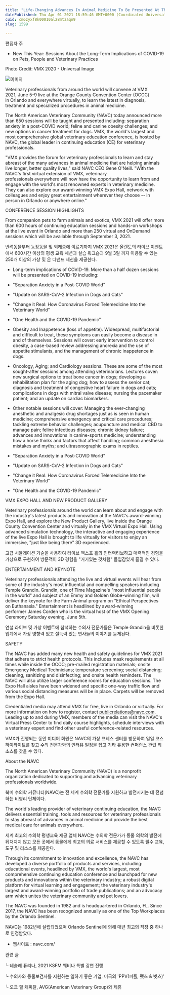 ```yaml
---
title: "Life-Changing Advances In Animal Medicine To Be Presented At The 37th Annual Veterinary Meeting & Expo (VMX)"
datePublished: Thu Apr 01 2021 18:59:46 GMT+0000 (Coordinated Universal Time)
cuid: cm6zyxf8k00010al28mtzaqn9
slug: 1599

---
```



편집자 주

- New This Year: Sessions About the Long-Term Implications of COVID-19 on Pets, People and Veterinary Practices

Photo Credit: VMX 2020 - Universal Image

![이미지](https://cdn.hashnode.com/res/hashnode/image/upload/v1739247285182/ef17ee7c-a01f-4d81-9c55-4cd9ad861fa4.jpeg)

Veterinary professionals from around the world will convene at VMX 2021, June 5-9 live at the Orange County Convention Center (OCCC) in Orlando and everywhere virtually, to learn the latest in diagnosis, treatment and specialized procedures in animal medicine.

The North American Veterinary Community (NAVC) today announced more than 650 sessions will be taught and presented including: separation anxiety in a post-COVID world; feline and canine obesity challenges; and new options in cancer treatment for dogs. VMX, the world's largest and most comprehensive global veterinary education conference, is hosted by NAVC, the global leader in continuing education (CE) for veterinary professionals.

"VMX provides the forum for veterinary professionals to learn and stay abreast of the many advances in animal medicine that are helping animals live longer, better quality lives," said NAVC CEO Gene O'Neill. "With the NAVC's first virtual extension of VMX, veterinary professionals everywhere will now have the opportunity to learn from and engage with the world's most renowned experts in veterinary medicine. They can also explore our award-winning VMX Expo Hall, network with colleagues and enjoy great entertainment wherever they choose -- in person in Orlando or anywhere online."

CONFERENCE SESSION HIGHLIGHTS

From companion pets to farm animals and exotics, VMX 2021 will offer more than 600 hours of continuing education sessions and hands-on workshops at the live event in Orlando and more than 250 virtual and OnDemand sessions which will be available through September 3, 2021.

반려동물부터 농장동물 및 외래종에 이르기까지 VMX 2021은 올랜도의 라이브 이벤트에서 600시간 이상의 평생 교육 세션과 실습 워크숍과 9월 3일 까지 이용할 수 있는 250개 이상의 가상 및 온 디맨드 세션을 제공한다.

- Long-term implications of COVID-19. More than a half dozen sessions will be presented on COVID-19 including:
- "Separation Anxiety in a Post-COVID World"
- "Update on SARS-CoV-2 Infection in Dogs and Cats"
- "Change it Real: How Coronavirus Forced Telemedicine Into the Veterinary World"
- "One Health and the COVID-19 Pandemic"
- Obesity and Inappetence (loss of appetite). Widespread, multifactorial and difficult to treat, these symptoms can easily become a disease in and of themselves. Sessions will cover: early intervention to control obesity, a case-based review addressing anorexia and the use of appetite stimulants, and the management of chronic inappetence in dogs.
- Oncology, Aging; and Cardiology sessions. These are some of the most sought-after sessions among attending veterinarians. Lectures cover: new surgical options to treat bone cancer in dogs; developing a rehabilitation plan for the aging dog; how to assess the senior cat; diagnosis and treatment of congestive heart failure in dogs and cats; complications in dogs with mitral valve disease; nursing the pacemaker patient; and an update on cardiac biomarkers.
- Other notable sessions will cover: Managing the ever-changing anesthetic and analgesic drug shortages just as is seen in human medicine; comprehensive emergency and critical care procedures; tackling extreme behavior challenges; acupuncture and medical CBD to manage pain; feline infectious diseases; chronic kidney failure; advances and innovations in canine-sports medicine; understanding how a horse thinks and factors that affect handling; common anesthesia mistakes and myths; and ultrasonographic exams in reptiles.

- "Separation Anxiety in a Post-COVID World"
- "Update on SARS-CoV-2 Infection in Dogs and Cats"
- "Change it Real: How Coronavirus Forced Telemedicine Into the Veterinary World"
- "One Health and the COVID-19 Pandemic"

VMX EXPO HALL AND NEW PRODUCT GALLERY

Veterinary professionals around the world can learn about and engage with the industry's latest products and innovation at the NAVC's award-winning Expo Hall, and explore the New Product Gallery, live inside the Orange County Convention Center and virtually in the VMX Virtual Expo Hall. Using advanced simulation technology, the interactive and engaging experience of the live Expo Hall is brought to life virtually for visitors to enjoy an immersive, "just like being there" 3D experienced.

고급 시뮬레이션 기술을 사용하여 라이브 엑스포 홀의 인터랙티브하고 매력적인 경험을 가상으로 구현하여 방문객이 3D 경험을 "거기있는 것처럼" 몰입감있게 즐길 수 있다.

ENTERTAINMENT AND KEYNOTE

Veterinary professionals attending the live and virtual events will hear from some of the industry's most influential and compelling speakers including Temple Grandin. Grandin, one of Time Magazine's "most influential people in the world" and subject of an Emmy and Golden Globe-winning film, will deliver the keynote for the Farm Animal program on "Ethical Perspectives on Euthanasia." Entertainment is headlined by award-winning performer James Corden who is the virtual host of the VMX Opening Ceremony Saturday evening, June 5th.

연설 라이브 및 가상 이벤트에 참석하는 수의사 전문가들은 Temple Grandin을 비롯한 업계에서 가장 영향력 있고 설득력 있는 연사들의 이야기를 듣게된다.

SAFETY

The NAVC has added many new health and safety guidelines for VMX 2021 that adhere to strict health protocols. This includes mask requirements at all times while inside the OCCC; pre-mailed registration materials; onsite Emergency Medical Technicians; temperature screening; social distancing; cleaning, sanitizing and disinfecting; and onsite health reminders. The NAVC will also utilize larger conference rooms for education sessions. The Expo Hall aisles have been widened and specific one-way traffic flow and various social distancing measures will be in place. Carpets will be removed from the Expo Hall.

Credentialed media may attend VMX for free, live in Orlando or virtually. For more information on how to register, contact publicrelations@navc.com. Leading up to and during VMX, members of the media can visit the NAVC's Virtual Press Center to find daily course highlights, schedule interviews with a veterinary expert and find other useful conference-related resources.

VMX가 진행되는 동안 미디어 회원은 NAVC의 가상 프레스 센터를 방문하여 일일 코스 하이라이트를 찾고 수의 전문가와의 인터뷰 일정을 잡고 기타 유용한 컨퍼런스 관련 리소스를 찾을 수 있다.

About the NAVC

The North American Veterinary Community (NAVC) is a nonprofit organization dedicated to supporting and advancing veterinary professionals worldwide.

북미 수의학 커뮤니티(NAVC)는 전 세계 수의학 전문가를 지원하고 발전시키는 데 전념하는 비영리 단체이다.

The world's leading provider of veterinary continuing education, the NAVC delivers essential training, tools and resources for veterinary professionals to stay abreast of advances in animal medicine and provide the best medical care for animals everywhere.

세계 최고의 수의학 평생교육 제공 업체 NAVC는 수의학 전문가가 동물 의학의 발전에 뒤처지지 않고 모든 곳에서 동물에게 최고의 의료 서비스를 제공할 수 있도록 필수 교육, 도구 및 리소스를 제공한다.

Through its commitment to innovation and excellence, the NAVC has developed a diverse portfolio of products and services, including: educational events, headlined by VMX, the world's largest, most comprehensive continuing education conference and launchpad for new products and innovations within the veterinary industry; a robust digital platform for virtual learning and engagement; the veterinary industry's largest and award-winning portfolio of trade publications; and an advocacy arm which unites the veterinary community and pet lovers.

The NAVC was founded in 1982 and is headquartered in Orlando, FL. Since 2017, the NAVC has been recognized annually as one of the Top Workplaces by the Orlando Sentinel.

NAVC는 1982년에 설립되었으며 Orlando Sentinel에 의해 매년 최고의 직장 중 하나로 인정받았다.

- 웹사이트 : navc.com/

관련 글

└ 네슬레 퓨리나, 2021 KSFM 웨비나 특별 강연 진행

└ 수의사와 동물보건사를 지원하는 일하기 좋은 기업, 미국의 'PPV(피플, 펫츠 & 벳츠)'

└ 오크 힐 캐피탈, AVG(American Veterinary Group)와 제휴
